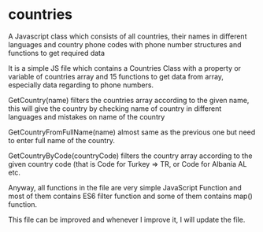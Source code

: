 # countries
A Javascript class which consists of all countries, their names in different languages and country phone codes with phone number structures and functions to get required data

It is a simple JS file which contains a Countries Class with a property or variable of countries array and 15 functions to get data from array, especially data regarding to phone numbers.

GetCountry(name) filters the countries array according to the given name, 
this will give the country by checking name of country in different languages and mistakes on name of the country

GetCountryFromFullName(name) almost same as the previous one but need to enter full name of the country.

GetCountryByCode(countryCode) filters the country array according to the given country code (that is Code for Turkey => TR, or Code for Albania AL etc.

Anyway, all functions in the file are very simple JavaScript Function and most of them contains ES6 filter function and some of them contains map() function.

This file can be improved and whenever I improve it, I will update the file.
